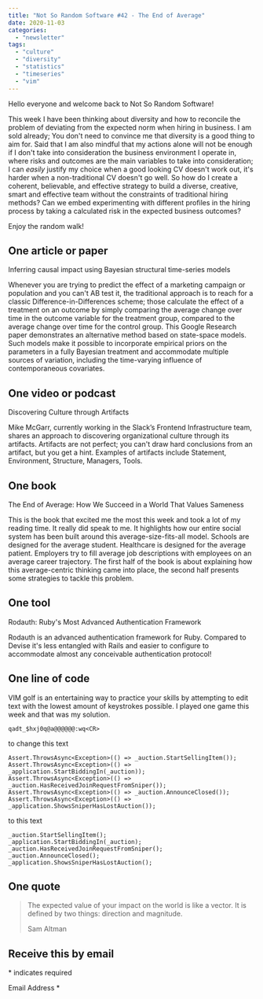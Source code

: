 ```yaml
---
title: "Not So Random Software #42 - The End of Average"
date: 2020-11-03
categories: 
  - "newsletter"
tags: 
  - "culture"
  - "diversity"
  - "statistics"
  - "timeseries"
  - "vim"
---
```


Hello everyone and welcome back to Not So Random Software!

This week I have been thinking about diversity and how to reconcile the problem of deviating from the expected norm when hiring in business. I am sold already; You don't need to convince me that diversity is a good thing to aim for. Said that I am also mindful that my actions alone will not be enough if I don't take into consideration the business environment I operate in, where risks and outcomes are the main variables to take into consideration; I can _easily_ justify my choice when a good looking CV doesn't work out, it's harder when a non-traditional CV doesn't go well. So how do I create a coherent, believable, and effective strategy to build a diverse, creative, smart and effective team without the constraints of traditional hiring methods? Can we embed experimenting with different profiles in the hiring process by taking a calculated risk in the expected business outcomes?

Enjoy the random walk!

## One article or paper

Inferring causal impact using Bayesian structural time-series models

Whenever you are trying to predict the effect of a marketing campaign or population and you can't AB test it, the traditional approach is to reach for a classic Difference-in-Differences scheme; those calculate the effect of a treatment on an outcome by simply comparing the average change over time in the outcome variable for the treatment group, compared to the average change over time for the control group. This Google Research paper demonstrates an alternative method based on state-space models. Such models make it possible to incorporate empirical priors on the parameters in a fully Bayesian treatment and accommodate multiple sources of variation, including the time-varying influence of contemporaneous covariates.

## One video or podcast

Discovering Culture through Artifacts

Mike McGarr, currently working in the Slack’s Frontend Infrastructure team, shares an approach to discovering organizational culture through its artifacts. Artifacts are not perfect; you can't draw hard conclusions from an artifact, but you get a hint. Examples of artifacts include Statement, Environment, Structure, Managers, Tools.

## One book

The End of Average: How We Succeed in a World That Values Sameness

This is the book that excited me the most this week and took a lot of my reading time. It really did speak to me. It highlights how our entire social system has been built around this average-size-fits-all model. Schools are designed for the average student. Healthcare is designed for the average patient. Employers try to fill average job descriptions with employees on an average career trajectory. The first half of the book is about explaining how this average-centric thinking came into place, the second half presents some strategies to tackle this problem.

## One tool

Rodauth: Ruby's Most Advanced Authentication Framework

Rodauth is an advanced authentication framework for Ruby. Compared to Devise it's less entangled with Rails and easier to configure to accommodate almost any conceivable authentication protocol!

## One line of code

VIM golf is an entertaining way to practice your skills by attempting to edit text with the lowest amount of keystrokes possible. I played one game this week and that was my solution.

```
qadt_$hxj0q@a@@@@@@:wq<CR>
```

to change this text

```
Assert.ThrowsAsync<Exception>(() => _auction.StartSellingItem());
Assert.ThrowsAsync<Exception>(() => _application.StartBiddingIn(_auction));
Assert.ThrowsAsync<Exception>(() => _auction.HasReceivedJoinRequestFromSniper());
Assert.ThrowsAsync<Exception>(() => _auction.AnnounceClosed());
Assert.ThrowsAsync<Exception>(() => _application.ShowsSniperHasLostAuction());
```

to this text

```
_auction.StartSellingItem();
_application.StartBiddingIn(_auction);
_auction.HasReceivedJoinRequestFromSniper();
_auction.AnnounceClosed();
_application.ShowsSniperHasLostAuction();
```

## One quote

> The expected value of your impact on the world is like a vector. It is defined by two things: direction and magnitude.
> 
> Sam Altman

## Receive this by email

\* indicates required

Email Address \*  
  

<script type="text/javascript" src="//s3.amazonaws.com/downloads.mailchimp.com/js/mc-validate.js"></script>

<script type="text/javascript">(function($) {window.fnames = new Array(); window.ftypes = new Array();fnames[0]='EMAIL';ftypes[0]='email';fnames[1]='FNAME';ftypes[1]='text';fnames[2]='LNAME';ftypes[2]='text';fnames[3]='ADDRESS';ftypes[3]='address';fnames[4]='PHONE';ftypes[4]='phone';fnames[5]='BIRTHDAY';ftypes[5]='birthday';}(jQuery));var $mcj = jQuery.noConflict(true);</script>
